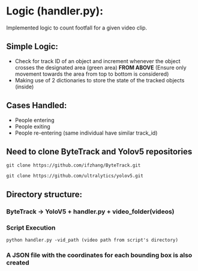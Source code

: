 # Logic (handler.py):
Implemented logic to count footfall for a given video clip.

## Simple Logic:
- Check for track ID of an object and increment whenever the object crosses the designated area (green area) **FROM ABOVE** (Ensure only movement towards the area from top to bottom is considered)
- Making use of 2 dictionaries to store the state of the tracked objects (inside)

## Cases Handled:
- People entering
- People exiting
- People re-entering (same individual have similar track_id)

## Need to clone ByteTrack and Yolov5 repositories
```git clone https://github.com/ifzhang/ByteTrack.git```

```git clone https://github.com/ultralytics/yolov5.git```
## Directory structure:
### ByteTrack -> YoloV5 + handler.py + video_folder(videos)
### Script Execution
```python handler.py -vid_path (video path from script's directory)```
### A JSON file with the coordinates for each bounding box is also created
